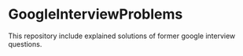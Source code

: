 # GoogleInterviewProblems
This repository include explained solutions of former google interview questions.
